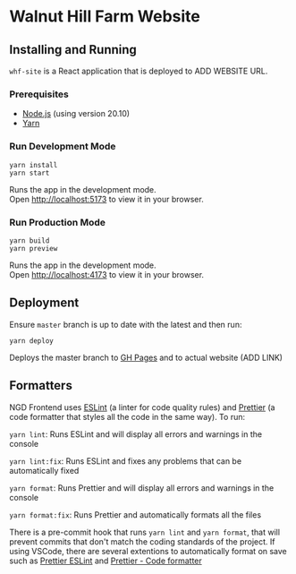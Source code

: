 # Walnut Hill Farm Website

## Installing and Running

`whf-site` is a React application that is deployed to ADD WEBSITE URL.

### Prerequisites

- [Node.js](https://nodejs.org/en) (using version 20.10)
- [Yarn](https://yarnpkg.com/)

### Run Development Mode

```
yarn install
yarn start
```

Runs the app in the development mode.\
Open [http://localhost:5173](http://localhost:5173) to view it in your browser.

### Run Production Mode

```
yarn build
yarn preview
```

Runs the app in the development mode.\
Open [http://localhost:4173](http://localhost:5173) to view it in your browser.

## Deployment

Ensure `master` branch is up to date with the latest and then run:
```
yarn deploy
```

Deploys the master branch to [GH Pages](https://sgober.github.io/whf-site/) and to actual website (ADD LINK)

## Formatters

NGD Frontend uses [ESLint](https://eslint.org/) (a linter for code quality rules) and [Prettier](https://prettier.io/) (a code formatter that styles all the code in the same way). To run:

`yarn lint`: Runs ESLint and will display all errors and warnings in the console

`yarn lint:fix`: Runs ESLint and fixes any problems that can be automatically fixed

`yarn format`: Runs Prettier and will display all errors and warnings in the console

`yarn format:fix`: Runs Prettier and automatically formats all the files

There is a pre-commit hook that runs `yarn lint` and `yarn format`, that will prevent commits that don't match the coding standards of the project. If using VSCode, there are several extentions to automatically format on save such as [Prettier ESLint](https://marketplace.visualstudio.com/items?itemName=rvest.vs-code-prettier-eslint) and [Prettier - Code formatter](https://marketplace.visualstudio.com/items?itemName=esbenp.prettier-vscode)
